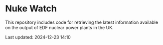 # Nuke Watch

This repository includes code for retrieving the latest information available on the output of EDF nuclear power plants in the UK.

Last updated: 2024-12-23 14:10